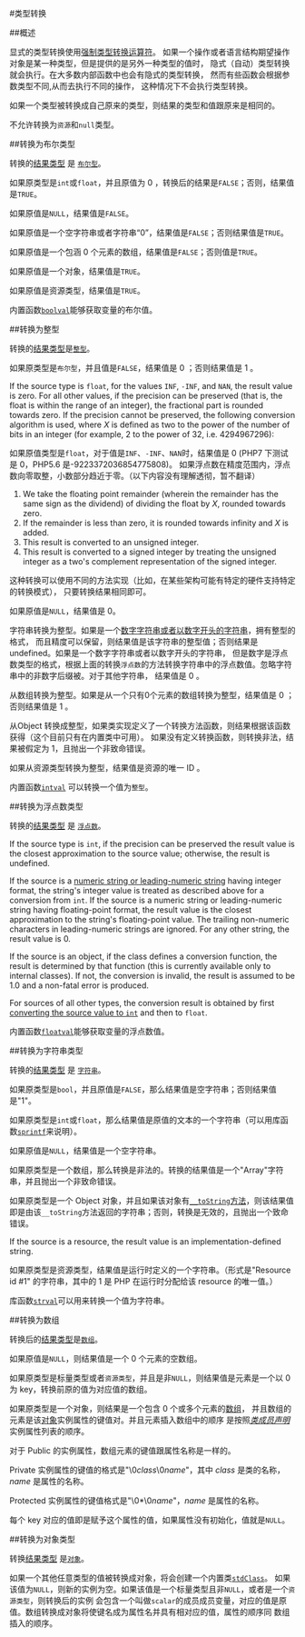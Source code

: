 #类型转换

##概述

显式的类型转换使用[强制类型转换运算符](10-expressions.md#cast-operator)。
如果一个操作或者语言结构期望操作对象是某一种类型，但是提供的是另外一种类型的值时，
隐式（自动）类型转换就会执行。在大多数内部函数中也会有隐式的类型转换，
然而有些函数会根据参数类型不同,从而去执行不同的操作，
这种情况下不会执行类型转换。

如果一个类型被转换成自己原来的类型，则结果的类型和值跟原来是相同的。

不允许转换为`资源`和`null`类型。

##转换为布尔类型

转换的[结果类型](http://www.php.net/manual/en/language.types.boolean.php#language.types.boolean.casting) 是 [`布尔型`](05-types.md#the-boolean-type)。

如果原类型是`int`或`float`，并且原值为 0 ，转换后的结果是`FALSE`；否则，结果值是`TRUE`。

如果原值是`NULL`，结果值是`FALSE`。

如果原值是一个空字符串或者字符串“0”，结果值是`FALSE`；否则结果值是`TRUE`。

如果原值是一个包涵 0 个元素的数组，结果值是`FALSE`；否则值是`TRUE`。

如果原值是一个对象，结果值是`TRUE`。

如果原值是资源类型，结果值是`TRUE`。

内置函数[`boolval`](http://www.php.net/boolval)能够获取变量的布尔值。

##转换为整型

转换的[结果类型](http://www.php.net/manual/en/language.types.integer.php#language.types.integer.casting)是[`整型`](05-types.md#the-integer-type)。

如果原类型是`布尔型`，并且值是`FALSE`，结果值是 0 ；否则结果值是 1 。

If the source type is `float`, for the values `INF`, `-INF`, and `NAN`, the
result value is zero. For all other values, if the
precision can be preserved (that is, the float is within the range of an
integer), the fractional part is rounded towards zero. If the precision cannot
be preserved, the following conversion algorithm is used, where *X* is
defined as two to the power of the number of bits in an integer (for example,
2 to the power of 32, i.e. 4294967296):

如果原值类型是`float`，对于值是`INF`、`-INF`、`NAN`时，结果值是 0 (PHP7 下测试是 0，PHP5.6 是-9223372036854775808)。
如果浮点数在精度范围内，浮点数向零取整，小数部分趋近于零。（以下内容没有理解透彻，暂不翻译）

 1. We take the floating point remainder (wherein the remainder has the same
    sign as the dividend) of dividing the float by *X*, rounded towards zero.
 2. If the remainder is less than zero, it is rounded towards
    infinity and *X* is added.
 3. This result is converted to an unsigned integer.
 4. This result is converted to a signed integer by treating the unsigned
    integer as a two's complement representation of the signed integer.


这种转换可以使用不同的方法实现（比如，在某些架构可能有特定的硬件支持特定的转换模式），
只要转换结果相同即可。 

如果原值是`NULL`，结果值是 0。

字符串转换为整型。如果是一个[数字字符串或者以数字开头的字符串](05-types.md#the-string-type)，拥有整型的格式，
而且精度可以保留，则结果值是该字符串的整型值；否则结果是 undefined。如果是一个数字字符串或者以数字开头的字符串，
但是数字是浮点数类型的格式，根据上面的转换`浮点数`的方法转换字符串中的浮点数值。忽略字符串中的非数字后缀被。对于其他字符串，
结果值是 0 。

从数组转换为整型。如果是从一个只有0个元素的数组转换为整型，结果值是 0 ；否则结果值是 1 。

从Object 转换成整型，如果类实现定义了一个转换方法函数，则结果根据该函数获得（这个目前只有在内置类中可用）。
如果没有定义转换函数，则转换非法，结果被假定为 1，且抛出一个非致命错误。

如果从资源类型转换为整型，结果值是资源的唯一 ID 。

内置函数[`intval`](http://php.net/manual/function.intval.php) 可以转换一个值为`整型`。

##转换为浮点数类型

转换的[结果类型](http://www.php.net/manual/en/language.types.float.php#language.types.float.casting) 是 [`浮点数`](05-types.md#the-floating-point-type)。

If the source type is `int`, if the precision can be preserved the result
value is the closest approximation to the source value; otherwise, the
result is undefined.

If the source is a [numeric string or leading-numeric string](05-types.md#the-string-type)
having integer format, the string's integer value is treated as
described above for a conversion from `int`. If the source is a numeric
string or leading-numeric string having floating-point format, the
result value is the closest approximation to the string's floating-point
value. The trailing non-numeric characters in leading-numeric strings
are ignored. For any other string, the result value is 0.

If the source is an object, if the class defines a conversion function,
the result is determined by that function (this is currently available only to internal classes).
If not, the conversion is invalid, the result is assumed to be 1.0 and a non-fatal error is produced.

For sources of all other types, the conversion result is obtained by first
[converting the source value to `int`](#converting-to-integer-type) and then to `float`.

内置函数[`floatval`](http://www.php.net/floatval)能够获取变量的浮点数值。

##转换为字符串类型

转换的[结果类型](http://www.php.net/manual/en/language.types.string.php#language.types.string.casting) 是 [`字符串`](05-types.md#the-string-type)。

如果原类型是`bool`，并且原值是`FALSE`，那么结果值是空字符串；否则结果值是"1"。

如果原类型是`int`或`float`，那么结果值是原值的文本的一个字符串（可以用库函数[`sprintf`](http://www.php.net/sprintf)来说明）。

如果原值是`NULL`，结果值是一个空字符串。

如果原类型是一个数组，那么转换是非法的。转换的结果值是一个"Array"字符串，并且抛出一个非致命错误。

如果原类型是一个 Object 对象，并且如果该对象有[`__toString`方法](14-classes.md#method-__tostring)，则该结果值
即是由该`__toString`方法返回的字符串；否则，转换是无效的，且抛出一个致命错误。

If the source is a resource, the result value is an
implementation-defined string.

如果原类型是资源类型，结果值是运行时定义的一个字符串。（形式是"Resource id #1" 的字符串，其中的 1 是 PHP 在运行时分配给该 resource 的唯一值。） 

库函数[`strval`](http://www.php.net/strval)可以用来转换一个值为字符串。

##转换为数组

转换后的[结果类型](http://www.php.net/manual/en/language.types.array.php#language.types.array.casting)是[`数组`](05-types.md#the-array-type)。

如果原值是`NULL`，则结果值是一个 0 个元素的空数组。

如果原类型是标量类型或者`资源类型`，并且是非`NULL`，则结果值是元素是一个以 0 为 key，转换前原的值为对应值的数组。

如果原类型是一个对象，则结果是一个包含 0 个或多个元素的[数组](http://php.net/manual/language.types.array.php)，
并且数组的元素是该[对象]((http://php.net/manual/language.types.object.php))实例属性的键值对。并且元素插入数组中的顺序
是按照[*类成员声明*](14-classes.md#class-members)实例属性列表的顺序。

对于 Public 的实例属性，数组元素的键值跟属性名称是一样的。

Private 实例属性的键值的格式是"\\0*class*\\0*name*"，其中 *class* 是类的名称，*name* 是属性的名称。

Protected 实例属性的键值格式是"\\0\*\\0*name*"，*name* 是属性的名称。

每个 key 对应的值即是赋予这个属性的值，如果属性没有初始化，值就是`NULL`。

##转换为对象类型

转换[结果类型](http://www.php.net/manual/en/language.types.object.php#language.types.object.casting) 是[`对象`](05-types.md#objects)。

如果一个其他任意类型的值被转换成对象，将会创建一个内置类[`stdClass`](14-classes.md#class-stdclass)。
如果该值为`NULL`，则新的实例为空。如果该值是一个标量类型且非`NULL`，或者是一个`资源类型`，则转换后的实例
会包含一个叫做`scalar`的成员成员变量，对应的值是原值。数组转换成对象将使键名成为属性名并具有相对应的值，属性的顺序同
数组插入的顺序。

